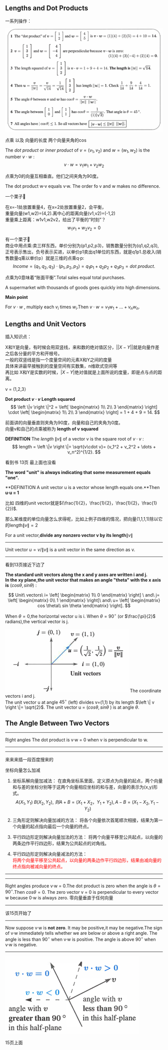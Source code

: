 ## Lengths and Dot Products  

一系列操作：  

![image-20220121141233505](https://raw.githubusercontent.com/lunnche/picgo-image/main/image-20220121141233505.png)

点乘 以及   向量的长度    两个向量夹角的cos  

The $dot\  product$ or $inner\  product$ of $v=(v_1,v_2)$ and $w=(w_1,w_2)$ is the number $v\cdot w$ :  
$$
v\cdot w = v_1 w_1 + v_2 w_2 
$$

点乘为0的向量互相垂直。他们之间夹角为90度。  

The dot product w·v equals v·w. The order fo v and w makes no difference.  

一个栗子🌰  

在x=-1处放置重量4，在x=2处放置重量2，会平衡，  
重量向量(w1,w2)=(4,2).离中心的距离向量(v1,v2)=(-1,2)  
重量乘上距离：w1v1,w2v2，给出了平衡的“时刻”？  
$$
w_1 v_1 + w_2 v_2 = 0
$$

有一个栗子🌰  
商业中用点乘:卖三样东西，单价分别为(p1,p2,p3)，销售数量分别为(q1,q2,q3),正号表示售出，负号表示买进，以单价p1卖出q1单位的东西，就是q1p1.总收入(销售数量q乘以单价p）就是三维的点乘q·p:  
$$
Income = (q_1,q_2,q_3) \cdot (p_1,p_2,p_3) = q_1 p_1 + q_2 p_2 + q_3 p_3 = dot\ product. 
$$

点乘为0意味着“账面平衡”.Total sales equal total purchases.  

A supermarket with thousands of goods goes quickly into high dimensions.  

**Main point**

For $v \cdot w$ , multiply each $v_i$ times $w_i$.Then $v \cdot w=v_1 w_1 + \dots + v_nw_n .$

## Lengths and Unit Vectors  

插入知识点：  

X和Y是向量，有时候会用双竖线，来和数的绝对值区分，$||X-Y||$就是向量作差之后各分量的平方和开根号。  
一般的双竖线是指一个度量空间的元素X和Y之间的度量  
具体来讲最早接触到的度量空间有实数集，n维欧式空间等  
再比如 
X和Y是实数的时候，$|X-Y|$绝对值就是上面所说的度量，即是点与点的距离。  

v = (1,2,3）

**Dot product $v \cdot v$**
**Length squared**
$$
\left \|v \right \|^2 =
\left[
\begin{matrix}
1\\
2\\
3
\end{matrix}
\right]
\cdot
\left[
\begin{matrix}
1\\
2\\
3
\end{matrix}
\right]
= 1 + 4 + 9 = 14.
$$

前面讲的向量垂直则夹角为90度，向量和自己的夹角为0度。  
向量v和自己的点乘被称为 **length of v squared**



**DEFINITION** The $length$ $\left \|v \right \|$ of a vector v is the square root of $v \cdot v$ :  
$$
length = \left \|v \right \|=
\sqrt{v\cdot v}=
(v_1^2 + v_2^2 + \dots + v_n^2)^{1/2}.
$$

看到书 13页  最上面也没看

**The word "unit" is always indicating that some measurement equals "one".**

**DEFINITION A unit vector u is a vector whose length equals one.**Then **u·u = 1**

比如 四维的unit vector就是$(\frac{1}{2}，\frac{1}{2}，\frac{1}{2}，\frac{1}{2})$.

那么某维度的单位向量怎么求得呢，比如上例子四维的情况，把向量(1,1,1,1)除以它的length$\left \|v\right \|=2$  

For a unit vector,**divide any nonzero vector v by its length**$\left \| v \right \|$ 

***
Unit vector $u=v / \left \| v \right \|$ is a unit vector in the same direction as v.
***


看到13页接近下边了

**The standard unit vectors along the x and y axes are written i and j.**  
**In the xy plane,the unit vector that makes an angle "theta" with the x axis is** $(cos \theta,sin \theta)$ :

$$
Unit\ vectors\ 
i=
\left[
\begin{matrix}
1\\
0
\end{matrix}
\right]
\ and\ j=
\left[
\begin{matrix}
0\\
1
\end{matrix}
\right]\ 
and\ u=
\left[
\begin{matrix}
cos \theta\\
sin \theta
\end{matrix}
\right].
$$

When $\theta = 0$,the horizontal vector u is i.
When $\theta=90^{\circ}$ (or $\frac{\pi}{2}$ radians),the vertical vector is j.  

![image-20220127103541225](https://raw.githubusercontent.com/lunnche/picgo-image/main/image-20220127103541225.png)
The coordinate vectors i and j.  
The unit vector u at angle $45^{\circ}$ (left) divides v=(1,1) by its length $\left \| v \right \|= \sqrt{2}$. The unit vector u = ($cos \theta,sin \theta$ ) is at angle $\theta$.  

## The Angle Between Two Vectors  
***
Right angles The dot product is v·w = 0 when v is perpendicular to w.
***

***
来来来插一段百度搜来的  

坐标向量怎么加减  

1. 坐标系解向量加减法：
在直角坐标系里面，定义原点为向量的起点，两个向量和与差的坐标分别等于这两个向量相应坐标的和与差，向量的表示为(x,y)形式。
$$
A(X_1,Y_1)\ B(X_2,Y_2),\ 则A+B=(X_1+X_2，Y_1+Y_2),A-B=(X_1-X_2,Y_1-Y_2)  
$$
2. 三角形定则解决向量加减的方法：
将各个向量依次首尾顺次相接，结果为第一个向量的起点指向最后一个向量的终点。  

3. 平行四边形定则解决向量加法的方法：
将两个向量平移至公共起点，以向量的两条边作平行四边形，结果为公共起点的对角线。

4. 平行四边形定则解决向量减法的方法：  
<font color="red">将两个向量平移至公共起点，以向量的两条边作平行四边形，结果由减向量的终点指向被减向量的终点。</font>
***

***
Right angles produce v·w = 0.The dot product is zero when the angle is $\theta=90^{\circ}$.Then $cos \theta=0.$ The zero vector v = 0 is perpendicular to every vector w because 0·w is always zero.
零向量垂直于任何向量
***

该15页开始了

***
Now suppose v·w is **not zero**. It may be positive,it may be negative.The sign of v·w immediately tells whether we are below or above a right angle. The angle is less than $90^{\circ}$ when v·w is positive. The angle is above $90^{\circ}$ when v·w is negative.  

***

![image-20220127213057856](https://raw.githubusercontent.com/lunnche/picgo-image/main/image-20220127213057856.png)

15页上面
